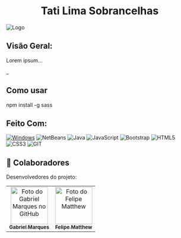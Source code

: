 
<h1 align="center">Tati Lima Sobrancelhas</h1>
<img src="https://cdn.discordapp.com/attachments/966886692109819994/1194676193925025873/Logotipo_principal_1.png?ex=65b137e8&is=659ec2e8&hm=d9baba1feb744e09b120cd004372e98620b2d2ff02aef123be6548283f708bc5&" alt="Logo">

## Visão Geral:
Lorem ipsum...

_

## Como usar

npm install -g sass

## Feito Com:
[![Windows](https://img.shields.io/badge/Windows-0078D6?style=for-the-badge&logo=windows&logoColor=white)](https://www.microsoft.com/pt-br/windows/get-windows-10)
![NetBeans](https://img.shields.io/badge/NetBeansIDE-1B6AC6.svg?style=for-the-badge&logo=apache-netbeans-ide&logoColor=white)
![Java](https://img.shields.io/badge/java-%23ED8B00.svg?style=for-the-badge&logo=openjdk&logoColor=white)
![JavaScript](https://img.shields.io/badge/javascript-%23323330.svg?style=for-the-badge&logo=javascript&logoColor=%23F7DF1E)
![Bootstrap](https://img.shields.io/badge/bootstrap-%238511FA.svg?style=for-the-badge&logo=bootstrap&logoColor=white)
![HTML5](https://img.shields.io/badge/html5-%23E34F26.svg?style=for-the-badge&logo=html5&logoColor=white)
![CSS3](https://img.shields.io/badge/CSS3-1572B6?style=for-the-badge&logo=css3&logoColor=white)
![GIT](https://img.shields.io/badge/Git-E34F26?style=for-the-badge&logo=git&logoColor=white)

## 🤝 Colaboradores

Desenvolvedores do projeto:

<table>
  <tr>
    <td align="center">
      <a href="https://github.com/MarkesZks">
        <img src="https://avatars.githubusercontent.com/u/90846108?v=4" width="100px;" alt="Foto do Gabriel Marques no GitHub"/><br>
        <sub>
          <b>Gabriel Marques</b>
        </sub>
      </a>
    </td>
    <td align="center">
      <a href="https://github.com/FelipeMatthew">
        <img src="https://avatars.githubusercontent.com/u/102431464?v=4" width="100px;" alt="Foto do Felipe Matthew "/><br>
        <sub>
          <b>Felipe Matthew</b>
        </sub>
      </a>
    </td>
  </tr>
</table>
